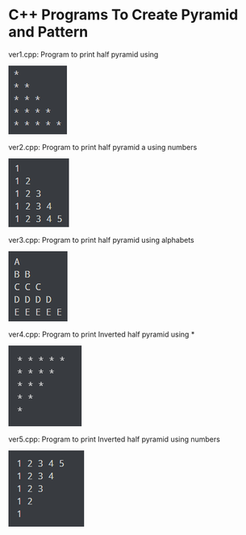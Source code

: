 
# C++ Programs To Create Pyramid and Pattern
ver1.cpp:
Program to print half pyramid using 

![Screenshot](ver1.PNG)

ver2.cpp:
Program to print half pyramid a using numbers

![Screenshot](ver2.PNG)

ver3.cpp:
Program to print half pyramid using alphabets

![Screenshot](ver3.PNG)

ver4.cpp:
Program to print Inverted half pyramid using *

![Screenshot](ver4.PNG)

ver5.cpp:
Program to print Inverted half pyramid using numbers

![Screenshot](ver5.PNG)
